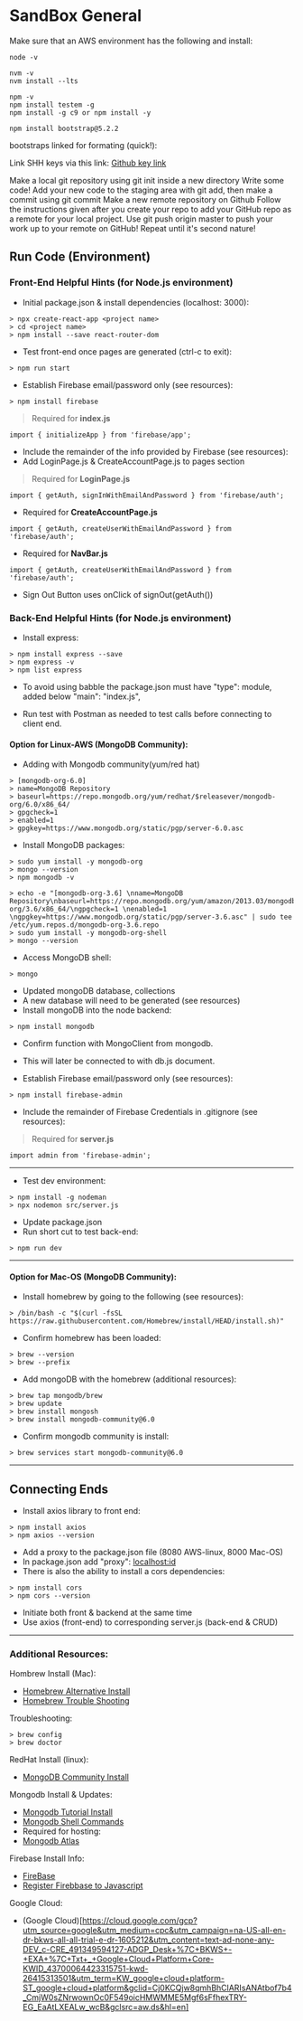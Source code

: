 # SandBox General

Make sure that an AWS environment has the following and install:

```
node -v

nvm -v
nvm install --lts

npm -v
npm install testem -g
npm install -g c9 or npm install -y

npm install bootstrap@5.2.2
```

bootstraps linked for formating (quick!):
<link rel="stylesheet" href="https://cdn.jsdelivr.net/npm/bootstrap@5.2.0/dist/css/bootstrap.min.css" integrity="sha384-gH2yIJqKdNHPEq0n4Mqa/HGKIhSkIHeL5AyhkYV8i59U5AR6csBvApHHNl/vI1Bx" crossorigin="anonymous">

Link SHH keys via this link:
[Github key link](https://gist.github.com/mgordanier/9ef5a570f0710cf53261c73dbca50882)

Make a local git repository using git init inside a new directory
Write some code!
Add your new code to the staging area with git add, then make a commit using git commit
Make a new remote repository on Github
Follow the instructions given after you create your repo to add your GitHub repo as a remote for your local project.
Use git push origin master to push your work up to your remote on GitHub!
Repeat until it's second nature!



## Run Code (Environment)
### Front-End Helpful Hints (for Node.js environment)

- Initial package.json & install dependencies (localhost: 3000):
```
> npx create-react-app <project name>
> cd <project name>
> npm install --save react-router-dom
```
- Test front-end once pages are generated (ctrl-c to exit):
```
> npm run start
```

- Establish Firebase email/password only (see resources):
```
> npm install firebase
```
> Required for **index.js**
```
import { initializeApp } from 'firebase/app';
```
- Include the remainder of the info provided by Firebase (see resources):
- Add LoginPage.js & CreateAccountPage.js to pages section
> Required for **LoginPage.js**
```
import { getAuth, signInWithEmailAndPassword } from 'firebase/auth';
```
- Required for **CreateAccountPage.js**
```
import { getAuth, createUserWithEmailAndPassword } from 'firebase/auth';
```
- Required for **NavBar.js**
```
import { getAuth, createUserWithEmailAndPassword } from 'firebase/auth';
```
- Sign Out Button uses onClick of signOut(getAuth())


### Back-End Helpful Hints (for Node.js environment)

- Install express:
```
> npm install express --save
> npm express -v
> npm list express
```
- To avoid using babble the package.json must have "type": module, added below "main": "index.js",

- Run test with Postman as needed to test calls before connecting to client end.


#### Option for Linux-AWS (MongoDB Community):
- Adding with Mongodb community(yum/red hat)
```
> [mongodb-org-6.0]
> name=MongoDB Repository
> baseurl=https://repo.mongodb.org/yum/redhat/$releasever/mongodb-org/6.0/x86_64/
> gpgcheck=1
> enabled=1
> gpgkey=https://www.mongodb.org/static/pgp/server-6.0.asc
```
- Install MongoDB packages:
```
> sudo yum install -y mongodb-org
> mongo --version
> npm mongodb -v
```

```
> echo -e "[mongodb-org-3.6] \nname=MongoDB Repository\nbaseurl=https://repo.mongodb.org/yum/amazon/2013.03/mongodb-org/3.6/x86_64/\ngpgcheck=1 \nenabled=1 \ngpgkey=https://www.mongodb.org/static/pgp/server-3.6.asc" | sudo tee /etc/yum.repos.d/mongodb-org-3.6.repo
> sudo yum install -y mongodb-org-shell
> mongo --version
```

- Access MongoDB shell:
```
> mongo
```
- Updated mongoDB database, collections
- A new database will need to be generated (see resources)
- Install mongoDB into the node backend:
```
> npm install mongodb
```
- Confirm function with MongoClient from mongodb.
- This will later be connected to with db.js document. 

- Establish Firebase email/password only (see resources):
```
> npm install firebase-admin
```
- Include the remainder of Firebase Credentials in .gitignore (see resources):
> Required for **server.js**
```
import admin from 'firebase-admin';
```
--------------------------------------------------
- Test dev environment:
```
> npm install -g nodeman
> npx nodemon src/server.js
```
- Update package.json
- Run short cut to test back-end:
```
> npm run dev
```

--------------------------------------------------
#### Option for Mac-OS (MongoDB Community):
- Install homebrew by going to the following (see resources):
 ```
> /bin/bash -c "$(curl -fsSL https://raw.githubusercontent.com/Homebrew/install/HEAD/install.sh)"
```

- Confirm homebrew has been loaded:
```
> brew --version
> brew --prefix 
```
- Add mongoDB with the homebrew (additional resources):
```
> brew tap mongodb/brew
> brew update
> brew install mongosh
> brew install mongodb-community@6.0
```

- Confirm mongodb community is install: 
```
> brew services start mongodb-community@6.0
```

--------------------------------------------------
## Connecting Ends
- Install axios library to front end:
 ```
> npm install axios
> npm axios --version
```
- Add a proxy to the package.json file (8080 AWS-linux, 8000 Mac-OS)
- In package.json add "proxy": <localhost:id>
- There is also the ability to install a cors dependencies:
 ```
> npm install cors
> npm cors --version
```
- Initiate both front & backend at the same time
- Use axios (front-end) to corresponding server.js (back-end & CRUD)


--------------------------------------------------
### Additional Resources:
Hombrew Install (Mac):
- [Homebrew Alternative Install](https://docs.brew.sh/Installation#alternative-installs)
- [Homebrew Trouble Shooting](https://docs.brew.sh/Troubleshooting)

Troubleshooting:
```
> brew config
> brew doctor
```

RedHat Install (linux):
- [MongoDB Community Install](https://www.mongodb.com/docs/manual/tutorial/install-mongodb-on-red-hat/)

Mongodb Install & Updates:
- [Mongodb Tutorial Install](https://www.mongodb.com/docs/manual/tutorial/install-mongodb-on-os-x/)
- [Mongodb Shell Commands](https://www.mongodb.com/docs/mongodb-shell/write-scripts/)
- Required for hosting:
- [Mongodb Atlas](https://www.mongodb.com/cloud/atlas/lp/try4?utm_source=google&utm_campaign=search_gs_pl_evergreen_atlas_core-high-int_prosp-brand_gic-null_amers-us_ps-all_desktop_eng_lead&utm_term=mongodb%20atlas&utm_medium=cpc_paid_search&utm_ad=e&utm_ad_campaign_id=19609124046&adgroup=145188748043&cq_cmp=19609124046&gclid=Cj0KCQjw8qmhBhClARIsANAtbocDXobxFk95Q5HpKjPtaxrg8FNuapiNK1F6DwmYD5O8NvGneej7BMcaAkXwEALw_wcB)

Firebase Install Info:
- [FireBase](https://firebase.google.com/)
- [Register Firebbase to Javascript](https://firebase.google.com/docs/web/setup#available-libraries)

Google Cloud: 
- (Google Cloud)[https://cloud.google.com/gcp?utm_source=google&utm_medium=cpc&utm_campaign=na-US-all-en-dr-bkws-all-all-trial-e-dr-1605212&utm_content=text-ad-none-any-DEV_c-CRE_491349594127-ADGP_Desk+%7C+BKWS+-+EXA+%7C+Txt+_+Google+Cloud+Platform+Core-KWID_43700064423315751-kwd-26415313501&utm_term=KW_google+cloud+platform-ST_google+cloud+platform&gclid=Cj0KCQjw8qmhBhClARIsANAtbof7b4_CmjW0sZNrwownOc0F549oicHMWMME5Mgf6sFfhexTRY-EG_EaAtLXEALw_wcB&gclsrc=aw.ds&hl=en]
